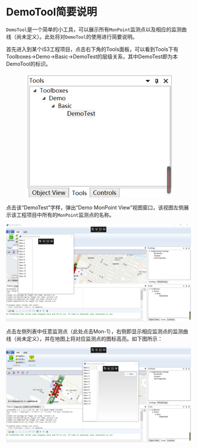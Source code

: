 # DemoTool简要说明

`DemoTool`是一个简单的小工具，可以展示所有`MonPoint`监测点以及相应的监测曲线（尚未定义）。此处将对`DemoTool`的使用进行简要说明。

首先进入到某个iS3工程项目，点击右下角的Tools面板，可以看到Tools下有Toolboxes->Demo->Basic->DemoTest的层级关系，其中DemoTest即为本DemoTool的标识。

<div style= text-align:center>
<img src="../img/demoTest.png" style='width:400px'; 'left: 50%'/>
</div>



点击该“DemoTest”字样，弹出“Demo MonPoint View”视图窗口，该视图左侧展示该工程项目中所有的`MonPoint`监测点的名称。


<img src="../img/demoView.png" style="zoom:67%;" />


点击左侧列表中任意监测点（此处点击Mon-1），右侧即显示相应监测点的监测曲线（尚未定义），并在地图上将对应监测点的图标高亮。如下图所示：

<img src="../img/Mon1.png" style="zoom:67%;" />